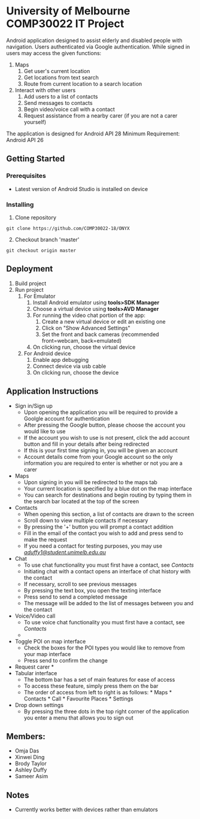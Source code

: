 # University of Melbourne COMP30022 IT Project
Android application designed to assist elderly and disabled people with navigation. Users authenticated via Google authentication. While signed in users may access the given functions:
1. Maps
   1. Get user's current location
   2. Get locations from text search
   3. Route from current location to a search location
2. Interact with other users
   1. Add users to a list of contacts
   2. Send messages to contacts
   3. Begin video/voice call with a contact
   4. Request assistance from a nearby carer (if you are not a carer yourself)

The application is designed for Android API 28
Minimum Requirement: Android API 26

## Getting Started
### Prerequisites
* Latest version of Android Studio is installed on device

### Installing
1. Clone repository
```
git clone https://github.com/COMP30022-18/ONYX
```
2. Checkout branch 'master'
```
git checkout origin master
```

## Deployment
1. Build project
2. Run project
   1. For Emulator
      1. Install Android emulator using **tools>SDK Manager**
      2. Choose a virtual device using **tools>AVD Manager**
      3. For running the video chat portion of the app:
         1. Create a new virtual device or edit an existing one
         2. Click on "Show Advanced Settings"
         3. Set the front and back cameras (recommended front=webcam, back=emulated)
      4. On clicking run, choose the virtual device
   2. For Android device
      1. Enable app debugging
      2. Connect device via usb cable
      3. On clicking run, choose the device

## Application Instructions
* Sign in/Sign up
  * Upon opening the application you will be required to provide a Goolgle account for authentication
  * After pressing the Google button, please choose the account you would like to use
  * If the account you wish to use is not present, click the add account button and fill in your details after being redirected
  * If this is your first time signing in, you will be given an account
  * Account details come from your Google account so the only information you are required to enter is whether or not you are a carer
* Maps
  * Upon signing in you will be redirected to the maps tab
  * Your current location is specified by a blue dot on the map interface
  * You can search for destinations and begin routing by typing them in the search bar located at the top of the screen
* Contacts
  * When opening this section, a list of contacts are drawn to the screen
  * Scroll down to view multiple contacts if necessary
  * By pressing the '+' button you will prompt a contact addition
  * Fill in the email of the contact you wish to add and press send to make the request
  * If you need a contact for testing purposes, you may use *aduffy1@student.unimelb.edu.au*
* Chat
  * To use chat functionality you must first have a contact, see *Contacts*
  * Initiating chat with a contact opens an interface of chat history with the contact
  * If necessary, scroll to see previous messages
  * By pressing the text box, you open the texting interface
  * Press send to send a completed message
  * The message will be added to the list of messages between you and the contact
* Voice/Video call
  * To use voice chat functionality you must first have a contact, see *Contacts*
  * 
* Toggle POI on map interface
  * Check the boxes for the POI types you would like to remove from your map interface
  * Press send to confirm the change
* Request carer
  * 
* Tabular interface
  * The bottom bar has a set of main features for ease of access
  * To access these feature, simply press them on the bar
  * The order of access from left to right is as follows:
                                                        * Maps
                                                        * Contacts
                                                        * Call
                                                        * Favourite Places
                                                        * Settings
* Drop down settings
  * By pressing the three dots in the top right corner of the application you enter a menu that allows you to sign out

## Members:
* Omja Das
* Xinwei Ding
* Brody Taylor
* Ashley Duffy
* Sameer Asim

## Notes
* Currently works better with devices rather than emulators
